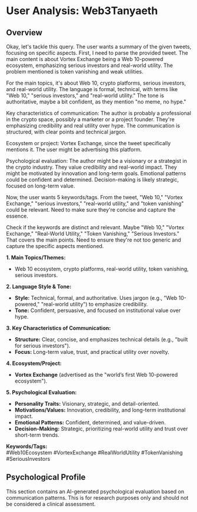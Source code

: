 # User Analysis: Web3Tanyaeth

## Overview

<think>
Okay, let's tackle this query. The user wants a summary of the given tweets, focusing on specific aspects. First, I need to parse the provided tweet. The main content is about Vortex Exchange being a Web 10-powered ecosystem, emphasizing serious investors and real-world utility. The problem mentioned is token vanishing and weak utilities.

For the main topics, it's about Web 10, crypto platforms, serious investors, and real-world utility. The language is formal, technical, with terms like "Web 10," "serious investors," and "real-world utility." The tone is authoritative, maybe a bit confident, as they mention "no meme, no hype."

Key characteristics of communication: The author is probably a professional in the crypto space, possibly a marketer or a project founder. They're emphasizing credibility and real utility over hype. The communication is structured, with clear points and technical jargon.

Ecosystem or project: Vortex Exchange, since the tweet specifically mentions it. The user might be advertising this platform.

Psychological evaluation: The author might be a visionary or a strategist in the crypto industry. They value credibility and real-world impact. They might be motivated by innovation and long-term goals. Emotional patterns could be confident and determined. Decision-making is likely strategic, focused on long-term value.

Now, the user wants 5 keywords/tags. From the tweet, "Web 10," "Vortex Exchange," "serious investors," "real-world utility," and "token vanishing" could be relevant. Need to make sure they're concise and capture the essence.

Check if the keywords are distinct and relevant. Maybe "Web 10," "Vortex Exchange," "Real-World Utility," "Token Vanishing," "Serious Investors." That covers the main points. Need to ensure they're not too generic and capture the specific aspects mentioned.
</think>

**1. Main Topics/Themes:**  
- Web 10 ecosystem, crypto platforms, real-world utility, token vanishing, serious investors.  

**2. Language Style & Tone:**  
- **Style:** Technical, formal, and authoritative. Uses jargon (e.g., "Web 10-powered," "real-world utility") to emphasize credibility.  
- **Tone:** Confident, persuasive, and focused on institutional value over hype.  

**3. Key Characteristics of Communication:**  
- **Structure:** Clear, concise, and emphasizes technical details (e.g., "built for serious investors").  
- **Focus:** Long-term value, trust, and practical utility over novelty.  

**4. Ecosystem/Project:**  
- **Vortex Exchange** (advertised as the "world’s first Web 10-powered ecosystem").  

**5. Psychological Evaluation:**  
- **Personality Traits:** Visionary, strategic, and detail-oriented.  
- **Motivations/Values:** Innovation, credibility, and long-term institutional impact.  
- **Emotional Patterns:** Confident, determined, and value-driven.  
- **Decision-Making:** Strategic, prioritizing real-world utility and trust over short-term trends.  

**Keywords/Tags:**  
#Web10Ecosystem #VortexExchange #RealWorldUtility #TokenVanishing #SeriousInvestors

## Psychological Profile

This section contains an AI-generated psychological evaluation based on communication patterns. This is for research purposes only and should not be considered a clinical assessment.